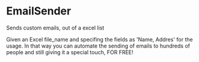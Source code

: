# EmailSender
Sends custom emails, out of a excel list

Given an Excel file_name and specifing the fields as 'Name, Addres' for the usage.
In that way you can automate the sending of emails to hundreds of people and still giving it a special touch, FOR FREE!



